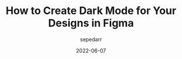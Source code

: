 ---
author: sepedarr
date: 2022-06-07
permalink: false
publisher: uxdesigncc
tags:
  - dark-mode
  - figma
target_url: https://uxdesign.cc/how-to-create-dark-mode-for-your-designs-in-figma-f9dd28cf87c
title: How to Create Dark Mode for Your Designs in Figma
---